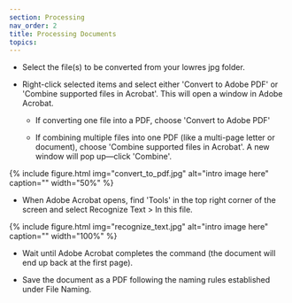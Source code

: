 ```yaml
---
section: Processing
nav_order: 2
title: Processing Documents
topics:
---
```


- Select the file(s) to be converted from your lowres jpg folder. 

- Right-click selected items and select either 'Convert to Adobe PDF' or 'Combine supported files in Acrobat'. This will open a window in Adobe Acrobat. 
    - If converting one file into a PDF, choose 'Convert to Adobe PDF'

    - If combining multiple files into one PDF (like a multi-page letter or document), choose 'Combine supported files in Acrobat'. A new window will pop up—click 'Combine'. 

{% include figure.html img="convert_to_pdf.jpg" alt="intro image here" caption="" width="50%" %}

- When Adobe Acrobat opens, find 'Tools' in the top right corner of the screen and select Recognize Text > In this file. 

{% include figure.html img="recognize_text.jpg" alt="intro image here" caption="" width="100%" %}

- Wait until Adobe Acrobat completes the command (the document will end up back at the first page). 

- Save the document as a PDF following the naming rules established under File Naming. 